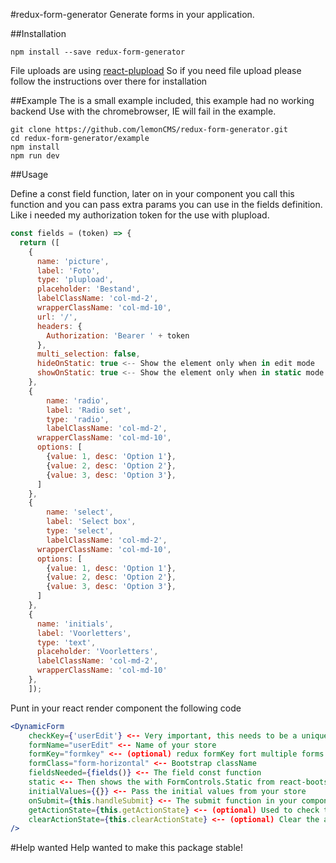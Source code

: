 #redux-form-generator
Generate forms in your application.

##Installation
````
npm install --save redux-form-generator
````

File uploads are using [react-plupload](https://github.com/lemonCMS/react-plupload)
So if you need file upload please follow the instructions over there for installation

##Example
The is a small example included, this example had no working backend
Use with the chromebrowser, IE will fail in the example.

````
git clone https://github.com/lemonCMS/redux-form-generator.git
cd redux-form-generator/example
npm install
npm run dev
````


##Usage

Define a const field function, later on in your component you call this function and you can pass extra params you can use in the fields definition. 
Like i needed my authorization token for the use with plupload.

````javascript
const fields = (token) => {
  return ([
    {
      name: 'picture',
      label: 'Foto',
      type: 'plupload',
      placeholder: 'Bestand',
      labelClassName: 'col-md-2',
      wrapperClassName: 'col-md-10',
      url: '/',
      headers: {
        Authorization: 'Bearer ' + token
      },
      multi_selection: false,
      hideOnStatic: true <-- Show the element only when in edit mode
      showOnStatic: true <-- Show the element only when in static mode 
    },
    {
    	name: 'radio',
    	label: 'Radio set',
    	type: 'radio',
    	labelClassName: 'col-md-2',
      wrapperClassName: 'col-md-10',
      options: [
      	{value: 1, desc: 'Option 1'},
      	{value: 2, desc: 'Option 2'},
      	{value: 3, desc: 'Option 3'},
      ]
    },
    {
    	name: 'select',
    	label: 'Select box',
    	type: 'select',
    	labelClassName: 'col-md-2',
      wrapperClassName: 'col-md-10',
      options: [
      	{value: 1, desc: 'Option 1'},
      	{value: 2, desc: 'Option 2'},
      	{value: 3, desc: 'Option 3'},
      ]
    },    
    {
      name: 'initials',
      label: 'Voorletters',
      type: 'text',
      placeholder: 'Voorletters',
      labelClassName: 'col-md-2',
      wrapperClassName: 'col-md-10'
    },
    ]);
````

Punt in your react render component the following code

````jsx
<DynamicForm
	checkKey={'userEdit'} <-- Very important, this needs to be a unique and always the same
	formName="userEdit" <-- Name of your store 
	formKey="formkey" <-- (optional) redux formKey fort multiple forms
	formClass="form-horizontal" <-- Bootstrap className 
	fieldsNeeded={fields()} <-- The field const function
	static <-- Then shows the with FormControls.Static from react-bootstrap
	initialValues={{}} <-- Pass the initial values from your store 
	onSubmit={this.handleSubmit} <-- The submit function in your component to handle submit
	getActionState={this.getActionState} <-- (optional) Used to check the state of your reducer
	clearActionState={this.clearActionState} <-- (optional) Clear the action state before submitting
/>
````

#Help wanted
Help wanted to make this package stable!
